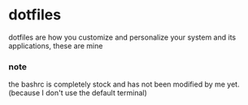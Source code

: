 # dotfiles 

<p> dotfiles are how you customize and personalize your system and its applications, these are mine </p> 

### note
the bashrc is completely stock and has not been modified by me yet. (because I don't use the default terminal)
